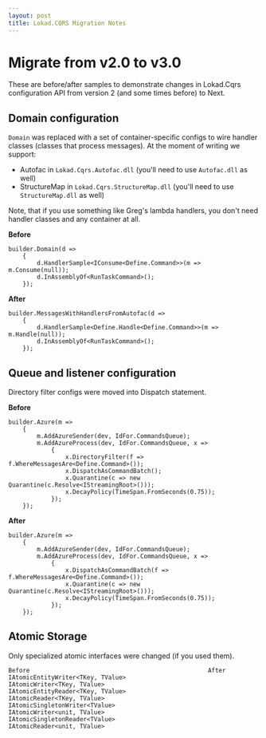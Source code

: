 ```yaml
---
layout: post
title: Lokad.CQRS Migration Notes
---
```


Migrate from v2.0 to v3.0
=========================

These are before/after samples to demonstrate changes in Lokad.Cqrs configuration API from version 2 
(and some times before) to Next.

Domain configuration
--------------------

`Domain` was replaced with a set of container-specific configs to wire handler classes 
(classes that process messages). At the moment of writing we support:

* Autofac in `Lokad.Cqrs.Autofac.dll` (you'll need to use `Autofac.dll` as well)
* StructureMap in `Lokad.Cqrs.StructureMap.dll` (you'll need to use `StructureMap.dll` as well)
  
Note, that if you use something like Greg's lambda handlers, you don't need handler classes and any container at all.

**Before**

    builder.Domain(d =>
        {
            d.HandlerSample<IConsume<Define.Command>>(m => m.Consume(null));            
            d.InAssemblyOf<RunTaskCommand>(); 
        });

**After**

    builder.MessagesWithHandlersFromAutofac(d =>
        {
            d.HandlerSample<Define.Handle<Define.Command>>(m => m.Handle(null));            
            d.InAssemblyOf<RunTaskCommand>();
        });

Queue and listener configuration
--------------------------------

Directory filter configs were moved into Dispatch statement.

**Before**

    builder.Azure(m =>
        {
            m.AddAzureSender(dev, IdFor.CommandsQueue);
            m.AddAzureProcess(dev, IdFor.CommandsQueue, x =>
                {
                    x.DirectoryFilter(f => f.WhereMessagesAre<Define.Command>());
                    x.DispatchAsCommandBatch();
                    x.Quarantine(c => new Quarantine(c.Resolve<IStreamingRoot>()));
                    x.DecayPolicy(TimeSpan.FromSeconds(0.75));
                });
        });

**After**

    builder.Azure(m =>
        {
            m.AddAzureSender(dev, IdFor.CommandsQueue);
            m.AddAzureProcess(dev, IdFor.CommandsQueue, x =>
                {
                    x.DispatchAsCommandBatch(f => f.WhereMessagesAre<Define.Command>());
                    x.Quarantine(c => new Quarantine(c.Resolve<IStreamingRoot>()));
                    x.DecayPolicy(TimeSpan.FromSeconds(0.75));
                });
        });
        
Atomic Storage
--------------

Only specialized atomic interfaces were changed (if you used them).


    Before                                                  After
    IAtomicEntityWriter<TKey, TValue>                       IAtomicWriter<TKey, TValue>
    IAtomicEntityReader<TKey, TValue>                       IAtomicReader<TKey, TValue>
    IAtomicSingletonWriter<TValue>                          IAtomicWriter<unit, TValue>
    IAtomicSingletonReader<TValue>                          IAtomicReader<unit, TValue>
